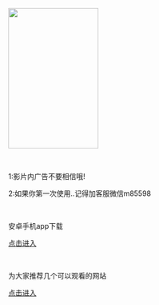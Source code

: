<!DOCTYPE html PUBLIC "-//W3C//DTD XHTML 1.0 Transitional//EN" "http://www.w3.org/TR/xhtml1/DTD/xhtml1-transitional.dtd">
<html xmlns="http://www.w3.org/1999/xhtml">
<head>
<meta http-equiv="Content-Type" content="text/html; charset=gb2312" />

</head>

<body>
<p><img src="https://bkimg.cdn.bcebos.com/pic/8d5494eef01f3a292df506900e75ab315c6034a8d616?x-bce-process=image/resize,m_lfit,w_536,limit_1/format,f_jpg" width="180" height="280" longdesc="http://www.m3332.com" /></p>
<p>&nbsp;</p>
<p>1:影片内广告不要相信哦!</p>
<p>2:如果你第一次使用..记得加客服微信m85598</p>
<p>&nbsp;</p>
<p>安卓手机app下载</p>
<p><a href="https://www.baidu.com">点击进入</a></p>
<p>&nbsp;</p>
<p>为大家推荐几个可以观看的网站</p>
<p><a href="https://www.baidu.com">点击进入</a></p>
<p>&nbsp;</p>
<p>&nbsp;</p>
<p>&nbsp;</p>
</body>
</html>
